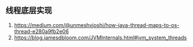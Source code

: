 ## 线程底层实现
1. https://medium.com/@unmeshvjoshi/how-java-thread-maps-to-os-thread-e280a9fb2e06
2. https://blog.jamesdbloom.com/JVMInternals.html#jvm_system_threads
